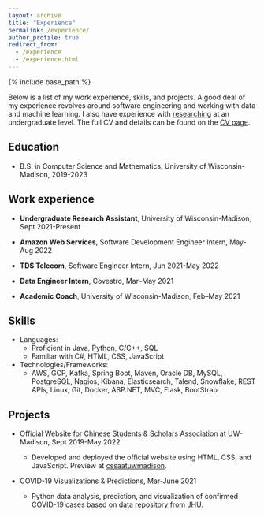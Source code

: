 ```yaml
---
layout: archive
title: "Experience"
permalink: /experience/
author_profile: true
redirect_from:
  - /experience
  - /experience.html
---
```


{% include base_path %}

Below is a list of my work experience, skills, and projects. A good deal of my experience revolves around software engineering and working with data and machine learning. I also have experience with [researching](https://ryansun117.github.io/research/) at an undergraduate level. The full CV and details can be found on the [CV page](https://ryansun117.github.io/cv/).

## Education

* B.S. in Computer Science and Mathematics, University of Wisconsin-Madison, 2019-2023

## Work experience

* **Undergraduate Research Assistant**, University of Wisconsin-Madison, Sept 2021-Present

* **Amazon Web Services**, Software Development Engineer Intern, May-Aug 2022

* **TDS Telecom**, Software Engineer Intern, Jun 2021-May 2022

* **Data Engineer Intern**, Covestro, Mar–May 2021

* **Academic Coach**, University of Wisconsin-Madison, Feb–May 2021
  
## Skills

* Languages: 
  * Proficient in Java, Python, C/C++, SQL 
  * Familiar with C#, HTML, CSS, JavaScript
* Technologies/Frameworks:
  * AWS, GCP, Kafka, Spring Boot, Maven, Oracle DB, MySQL, PostgreSQL, Nagios, Kibana, Elasticsearch, Talend, Snowflake, REST APIs, Linux, Git, Docker, ASP.NET, MVC, Flask, BootStrap

## Projects

* Official Website for Chinese Students & Scholars Association at UW-Madison, Sept 2019-May 2022
  * Developed and deployed the official website using HTML, CSS, and JavaScript. Preview at [cssaatuwmadison](http://www.cssaatuwmadison.com.cn/).

* COVID-19 Visualizations & Predictions, Mar-June 2021
  * Python data analysis, prediction, and visualization of confirmed COVID-19 cases based on [data repository from JHU](https://github.com/CSSEGISandData/COVID-19).
